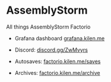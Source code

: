 # AssemblyStorm

All things AssemblyStorm Factorio

- Grafana dashboard [grafana.kilen.me](https://grafana.kilen.me)

- Discord: [discord.gg/ZwMvyrs](https://discord.gg/ZwMvyrs)

- Autosaves: [factorio.kilen.me/saves](https://factorio.kilen.me/saves)

- Archives: [factorio.kilen.me/archive](https://factorio.kilen.me/archive)